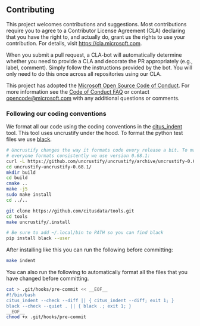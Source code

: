 ## Contributing

This project welcomes contributions and suggestions. Most contributions
require you to agree to a Contributor License Agreement (CLA) declaring that
you have the right to, and actually do, grant us the rights to use your
contribution. For details, visit https://cla.microsoft.com.

When you submit a pull request, a CLA-bot will automatically determine
whether you need to provide a CLA and decorate the PR appropriately (e.g.,
label, comment). Simply follow the instructions provided by the bot. You
will only need to do this once across all repositories using our CLA.

This project has adopted the [Microsoft Open Source Code of
Conduct](https://opensource.microsoft.com/codeofconduct/). For more
information see the [Code of Conduct
FAQ](https://opensource.microsoft.com/codeofconduct/faq/) or contact
[opencode@microsoft.com](mailto:opencode@microsoft.com) with any additional
questions or comments.

### Following our coding conventions

We format all our code using the coding conventions in the
[citus_indent](https://github.com/citusdata/tools/tree/develop/uncrustify)
tool. This tool uses uncrustify under the hood. To format the python test files
we use [black](https://github.com/psf/black).

```bash
# Uncrustify changes the way it formats code every release a bit. To make sure
# everyone formats consistently we use version 0.68.1:
curl -L https://github.com/uncrustify/uncrustify/archive/uncrustify-0.68.1.tar.gz | tar xz
cd uncrustify-uncrustify-0.68.1/
mkdir build
cd build
cmake ..
make -j5
sudo make install
cd ../..

git clone https://github.com/citusdata/tools.git
cd tools
make uncrustify/.install

# Be sure to add ~/.local/bin to PATH so you can find black
pip install black --user
```

After installing like this you can run the following before committing:
```bash
make indent
```

You can also run the following to automatically format all the files that you
have changed before committing.

```bash
cat > .git/hooks/pre-commit << __EOF__
#!/bin/bash
citus_indent --check --diff || { citus_indent --diff; exit 1; }
black --check --quiet . || { black .; exit 1; }
__EOF__
chmod +x .git/hooks/pre-commit
```
